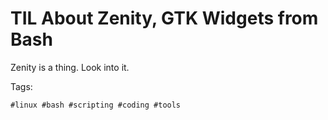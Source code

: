 # TIL About Zenity, GTK Widgets from Bash

Zenity is a thing. Look into it.

Tags:

    #linux #bash #scripting #coding #tools

